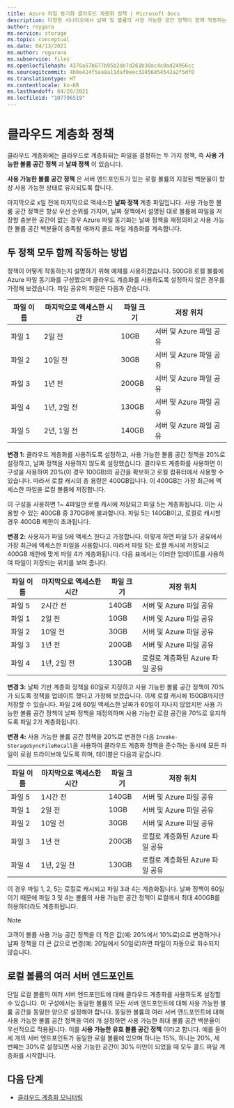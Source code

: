 ```yaml
---
title: Azure 파일 동기화 클라우드 계층화 정책 | Microsoft Docs
description: 다양한 시나리오에서 날짜 및 볼륨의 사용 가능한 공간 정책이 함께 작동하는 방법에 대한 세부 정보입니다.
author: roygara
ms.service: storage
ms.topic: conceptual
ms.date: 04/13/2021
ms.author: rogarana
ms.subservice: files
ms.openlocfilehash: 4376a57b677b95b2de7d261b30ac4c0ad24956cc
ms.sourcegitcommit: 4b0e424f5aa8a11daf0eec32456854542a2f5df0
ms.translationtype: HT
ms.contentlocale: ko-KR
ms.lasthandoff: 04/20/2021
ms.locfileid: "107796519"
---
```

# <a name="cloud-tiering-policies"></a>클라우드 계층화 정책

클라우드 계층화에는 클라우드로 계층화되는 파일을 결정하는 두 가지 정책, 즉 **사용 가능한 볼륨 공간 정책** 과 **날짜 정책** 이 있습니다.

**사용 가능한 볼륨 공간 정책** 은 서버 엔드포인트가 있는 로컬 볼륨의 지정된 백분율이 항상 사용 가능한 상태로 유지되도록 합니다. 

마지막으로 x일 전에 마지막으로 액세스한 **날짜 정책** 계층 파일입니다. 사용 가능한 볼륨 공간 정책은 항상 우선 순위를 가지며, 날짜 정책에서 설명된 대로 볼륨에 파일을 저장할 충분한 공간이 없는 경우 Azure 파일 동기화는 날짜 정책을 재정의하고 사용 가능한 볼륨 공간 백분율이 충족될 때까지 콜드 파일 계층화를 계속합니다.

## <a name="how-both-policies-work-together"></a>두 정책 모두 함께 작동하는 방법

정책이 어떻게 작동하는지 설명하기 위해 예제를 사용하겠습니다. 500GB 로컬 볼륨에 Azure 파일 동기화를 구성했으며 클라우드 계층화를 사용하도록 설정하지 않은 경우를 가정해 보겠습니다. 파일 공유의 파일은 다음과 같습니다.

|파일 이름 |마지막으로 액세스한 시간  |파일 크기  |저장 위치 |
|----------|------------------|-----------|----------|
|파일 1    | 2일 전  | 10GB | 서버 및 Azure 파일 공유
|파일 2    | 10일 전 | 30GB | 서버 및 Azure 파일 공유
|파일 3    | 1년 전 | 200GB | 서버 및 Azure 파일 공유
|파일 4    | 1년, 2일 전 | 130GB | 서버 및 Azure 파일 공유
|파일 5    | 2년, 1일 전 | 140GB | 서버 및 Azure 파일 공유

**변경 1:** 클라우드 계층화를 사용하도록 설정하고, 사용 가능한 볼륨 공간 정책을 20%로 설정하고, 날짜 정책을 사용하지 않도록 설정했습니다. 클라우드 계층화를 사용하면 이 구성을 사용하여 20%(이 경우 100GB)의 공간을 확보하고 로컬 컴퓨터에서 사용할 수 있습니다. 따라서 로컬 캐시의 총 용량은 400GB입니다. 이 400GB는 가장 최근에 액세스한 파일을 로컬 볼륨에 저장합니다.

이 구성을 사용하면 1~ 4파일만 로컬 캐시에 저장되고 파일 5는 계층화됩니다. 이는 사용할 수 있는 400GB 중 370GB에 불과합니다. 파일 5는 140GB이고, 로컬로 캐시할 경우 400GB 제한이 초과됩니다. 

**변경 2:** 사용자가 파일 5에 액세스 한다고 가정합니다. 이렇게 하면 파일 5가 공유에서 가장 최근에 액세스한 파일을 사용합니다. 따라서 파일 5는 로컬 캐시에 저장되고 400GB 제한에 맞게 파일 4가 계층화됩니다. 다음 표에서는 이러한 업데이트를 사용하여 파일이 저장되는 위치를 보여 줍니다.

|파일 이름 |마지막으로 액세스한 시간  |파일 크기  |저장 위치 |
|----------|------------------|-----------|----------|
|파일 5    | 2시간 전 | 140GB | 서버 및 Azure 파일 공유
|파일 1    | 2일 전  | 10GB | 서버 및 Azure 파일 공유
|파일 2    | 10일 전 | 30GB | 서버 및 Azure 파일 공유
|파일 3    | 1년 전 | 200GB | 서버 및 Azure 파일 공유
|파일 4    | 1년, 2일 전 | 130GB | 로컬로 계층화된 Azure 파일 공유

**변경 3:** 날짜 기반 계층화 정책을 60일로 지정하고 사용 가능한 볼륨 공간 정책이 70%가 되도록 정책을 업데이트 했다고 가정해 보겠습니다. 이제 로컬 캐시에 150GB까지만 저장할 수 있습니다. 파일 2에 60일 액세스한 날짜가 60일이 지나지 않았지만 사용 가능한 볼륨 공간 정책이 날짜 정책을 재정의하며 사용 가능한 로컬 공간을 70%로 유지하도록 파일 2가 계층화됩니다.

**변경 4:** 사용 가능한 볼륨 공간 정책을 20%로 변경한 다음 `Invoke-StorageSyncFileRecall`을 사용하여 클라우드 계층화 정책을 준수하는 동시에 모든 파일이 로컬 드라이브에 맞도록 하며, 테이블은 다음과 같습니다.

|파일 이름 |마지막으로 액세스한 시간  |파일 크기  |저장 위치 |
|----------|------------------|-----------|----------|
|파일 5    | 1시간 전  | 140GB | 서버 및 Azure 파일 공유
|파일 1    | 2일 전  | 10GB | 서버 및 Azure 파일 공유
|파일 2    | 10일 전 | 30GB | 서버 및 Azure 파일 공유
|파일 3    | 1년 전 | 200GB | 로컬로 계층화된 Azure 파일 공유
|파일 4    | 1년, 2일 전 | 130GB | 로컬로 계층화된 Azure 파일 공유

이 경우 파일 1, 2, 5는 로컬로 캐시되고 파일 3과 4는 계층화됩니다. 날짜 정책이 60일이기 때문에 파일 3 및 4는 볼륨의 사용 가능한 공간 정책이 로컬에서 최대 400GB를 허용하더라도 계층화됩니다.

> [!NOTE] 
> 고객이 볼륨 사용 가능 공간 정책을 더 작은 값(예: 20%에서 10%로)으로 변경하거나 날짜 정책을 더 큰 값으로 변경(예: 20일에서 50일로)하면 파일이 자동으로 회수되지 않습니다.

## <a name="multiple-server-endpoints-on-a-local-volume"></a>로컬 볼륨의 여러 서버 엔드포인트

단일 로컬 볼륨의 여러 서버 엔드포인트에 대해 클라우드 계층화를 사용하도록 설정할 수 있습니다. 이 구성에서는 동일한 볼륨의 모든 서버 엔드포인트에 대해 사용 가능한 볼륨 공간을 동일한 양으로 설정해야 합니다. 동일한 볼륨의 여러 서버 엔드포인트에 대해 사용 가능한 볼륨 공간 정책을 여러 개 설정하면 사용 가능한 최대 볼륨 공간 백분율이 우선적으로 적용됩니다. 이를 **사용 가능한 유효 볼륨 공간 정책** 이라고 합니다. 예를 들어 세 개의 서버 엔드포인트가 동일한 로컬 볼륨에 있으며 하나는 15%, 하나는 20%, 세 번째는 30%로 설정되면 사용 가능한 공간이 30% 미만이 되었을 때 모두 콜드 파일 계층화를 시작합니다.

## <a name="next-steps"></a>다음 단계

* [클라우드 계층화 모니터링](file-sync-monitor-cloud-tiering.md)

